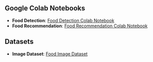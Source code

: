 ## Google Colab Notebooks

- **Food Detection**: [Food Detection Colab Notebook](https://colab.research.google.com/drive/1V1Jrl1JT1RUiiPgB7BnoZcR_A30UIx1x?authuser=0)
- **Food Recommendation**: [Food Recommendation Colab Notebook](https://colab.research.google.com/drive/1OeUAl22Mv7Iwx1aa2VvaB-fM1hO2r1Zh#scrollTo=LRk-h6yrp9um)


## Datasets

- **Image Dataset**: [Food Image Dataset](https://drive.google.com/drive/folders/1-f39II8oVwaSX5-kOuuHlt-5W9Q-97UV)
